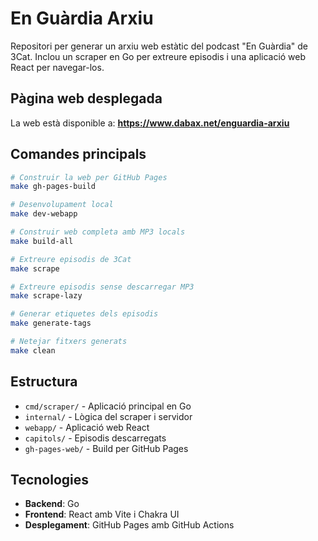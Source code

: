 # En Guàrdia Arxiu

Repositori per generar un arxiu web estàtic del podcast "En Guàrdia" de 3Cat. Inclou un scraper en Go per extreure episodis i una aplicació web React per navegar-los.

## Pàgina web desplegada

La web està disponible a: **https://www.dabax.net/enguardia-arxiu**

## Comandes principals

```bash
# Construir la web per GitHub Pages
make gh-pages-build

# Desenvolupament local
make dev-webapp

# Construir web completa amb MP3 locals
make build-all

# Extreure episodis de 3Cat
make scrape

# Extreure episodis sense descarregar MP3
make scrape-lazy

# Generar etiquetes dels episodis
make generate-tags

# Netejar fitxers generats
make clean
```

## Estructura

- `cmd/scraper/` - Aplicació principal en Go
- `internal/` - Lògica del scraper i servidor
- `webapp/` - Aplicació web React
- `capitols/` - Episodis descarregats
- `gh-pages-web/` - Build per GitHub Pages

## Tecnologies

- **Backend**: Go
- **Frontend**: React amb Vite i Chakra UI
- **Desplegament**: GitHub Pages amb GitHub Actions
